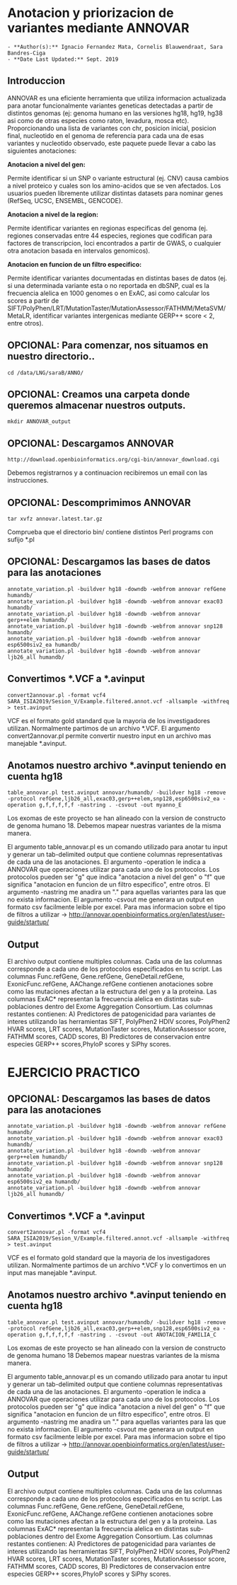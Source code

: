 # Anotacion y priorizacion de variantes mediante ANNOVAR 
	- **Author(s):** Ignacio Fernandez Mata, Cornelis Blauwendraat, Sara Bandres-Ciga
	- **Date Last Updated:** Sept. 2019
	
## Introduccion

ANNOVAR es una eficiente herramienta que utiliza informacion actualizada para anotar funcionalmente variantes geneticas detectadas a partir de distintos genomas (ej: genoma humano en las versiones hg18, hg19, hg38 asi como de otras especies como raton, levadura, mosca etc). 
Proporcionando una lista de variantes con chr, posicion inicial, posicion final, nucleotido en el genoma de referencia para cada una de esas variantes y nucleotido observado, este paquete puede llevar a cabo las siguientes anotaciones:

**Anotacion a nivel del gen:** 

Permite identificar si un SNP o variante estructural (ej. CNV) causa cambios a nivel proteico y cuales son los amino-acidos que se ven afectados. Los usuarios pueden libremente utilizar distintas datasets para nominar genes (RefSeq, UCSC, ENSEMBL, GENCODE).

**Anotacion a nivel de la region:**

Permite identificar variantes en regionas especificas del genoma (ej. regiones conservadas entre 44 especies, regiones que codifican para factores de transcripcion, loci encontrados a partir de GWAS, o cualquier otra anotacion basada en intervalos genomicos).

**Anotacion en funcion de un filtro especifico:**

Permite identificar variantes documentadas en distintas bases de datos (ej. si una determinada variante esta o no reportada en dbSNP, cual es la frecuencia alelica en 1000 genomes o en ExAC, asi como calcular los scores a partir de SIFT/PolyPhen/LRT/MutationTaster/MutationAssessor/FATHMM/MetaSVM/MetaLR, identificar variantes intergenicas mediante GERP++ score < 2, entre otros).

## OPCIONAL: Para comenzar, nos situamos en nuestro directorio..

```
cd /data/LNG/saraB/ANNO/
```

## OPCIONAL: Creamos una carpeta donde queremos almacenar nuestros outputs.

```
mkdir ANNOVAR_output
```
## OPCIONAL: Descargamos ANNOVAR

```
http://download.openbioinformatics.org/cgi-bin/annovar_download.cgi
```
Debemos registrarnos y a continuacion recibiremos un email con las instrucciones.

## OPCIONAL: Descomprimimos ANNOVAR
```
tar xvfz annovar.latest.tar.gz
```
Comprueba que el directorio bin/ contiene distintos Perl programs con sufijo *.pl

## OPCIONAL: Descargamos las bases de datos para las anotaciones
```
annotate_variation.pl -buildver hg18 -downdb -webfrom annovar refGene humandb/
annotate_variation.pl -buildver hg18 -downdb -webfrom annovar exac03 humandb/
annotate_variation.pl -buildver hg18 -downdb -webfrom annovar gerp++elem humandb/
annotate_variation.pl -buildver hg18 -downdb -webfrom annovar snp128 humandb/
annotate_variation.pl -buildver hg18 -downdb -webfrom annovar esp6500siv2_ea humandb/
annotate_variation.pl -buildver hg18 -downdb -webfrom annovar ljb26_all humandb/
```
## Convertimos *.VCF a *.avinput
```
convert2annovar.pl -format vcf4 SARA_ISIA2019/Sesion_V/Example.filtered.annot.vcf -allsample -withfreq > test.avinput

```
VCF es el formato gold standard que la mayoria de los investigadores utilizan. Normalmente partimos de un archivo *.VCF. El argumento convert2annovar.pl permite convertir nuestro input en un archivo mas manejable *.avinput.

## Anotamos nuestro archivo *.avinput teniendo en cuenta hg18
```
table_annovar.pl test.avinput annovar/humandb/ -buildver hg18 -remove -protocol refGene,ljb26_all,exac03,gerp++elem,snp128,esp6500siv2_ea -operation g,f,f,f,f,f -nastring . -csvout -out myanno_E
```
Los exomas de este proyecto se han alineado con la version de constructo de genoma humano 18. 
Debemos mapear nuestras variantes de la misma manera.

El argumento table_annovar.pl es un comando utilizado para anotar tu input y generar un tab-delimited output que contiene columnas representativas de cada una de las anotaciones.
El argumento -operation le indica a ANNOVAR que operaciones utilizar para cada uno de los protocolos.
Los protocolos pueden ser "g" que indica "anotacion a nivel del gen" o "f" que significa "anotacion en funcion de un filtro especifico", entre otros.
El argumento -nastring me anadira un "." para aquellas variantes para las que no exista informacion.
El argumento -csvout me generara un output en formato csv facilmente leible por excel.
Para mas informacion sobre el tipo de filtros a utilizar -> http://annovar.openbioinformatics.org/en/latest/user-guide/startup/

## Output
El archivo output contiene multiples columnas. 
Cada una de las columnas corresponde a cada uno de los protocolos especificados en tu script.
Las columnas Func.refGene, Gene.refGene, GeneDetail.refGene, ExonicFunc.refGene, AAChange.refGene contienen anotaciones sobre como las mutaciones afectan a la estructura del gen y a la proteina. 
Las columnas ExAC* representan la frecuencia alelica en distintas sub-poblaciones dentro del Exome Aggregation Consortium.
Las columnas restantes contienen:
A) Predictores de patogenicidad para variantes de interes utilizando las herramientas SIFT, PolyPhen2 HDIV scores, PolyPhen2 HVAR scores, LRT scores, MutationTaster scores, MutationAssessor score, FATHMM scores,  CADD scores, 
B) Predictores de conservacion entre especies GERP++ scores,PhyloP scores y SiPhy scores.


# EJERCICIO PRACTICO

## OPCIONAL: Descargamos las bases de datos para las anotaciones
```
annotate_variation.pl -buildver hg18 -downdb -webfrom annovar refGene humandb/
annotate_variation.pl -buildver hg18 -downdb -webfrom annovar exac03 humandb/
annotate_variation.pl -buildver hg18 -downdb -webfrom annovar gerp++elem humandb/
annotate_variation.pl -buildver hg18 -downdb -webfrom annovar snp128 humandb/
annotate_variation.pl -buildver hg18 -downdb -webfrom annovar esp6500siv2_ea humandb/
annotate_variation.pl -buildver hg18 -downdb -webfrom annovar ljb26_all humandb/
```
## Convertimos *.VCF a *.avinput
```
convert2annovar.pl -format vcf4 SARA_ISIA2019/Sesion_V/Example.filtered.annot.vcf -allsample -withfreq > test.avinput

```
VCF es el formato gold standard que la mayoria de los investigadores utilizan. Normalmente partimos de un archivo *.VCF y lo convertimos en un input mas manejable *.avinput.

## Anotamos nuestro archivo *.avinput teniendo en cuenta hg18
```
table_annovar.pl test.avinput annovar/humandb/ -buildver hg18 -remove -protocol refGene,ljb26_all,exac03,gerp++elem,snp128,esp6500siv2_ea -operation g,f,f,f,f,f -nastring . -csvout -out ANOTACION_FAMILIA_C
```
Los exomas de este proyecto se han alineado con la version de constructo de genoma humano 18 
Debemos mapear nuestras variantes de la misma manera.

El argumento table_annovar.pl es un comando utilizado para anotar tu input y generar un tab-delimited output que contiene columnas representativas de cada una de las anotaciones.
El argumento -operation le indica a ANNOVAR que operaciones utilizar para cada uno de los protocolos.
Los protocolos pueden ser "g" que indica "anotacion a nivel del gen" o "f" que significa "anotacion en funcion de un filtro especifico", entre otros.
El argumento -nastring me anadira un "." para aquellas variantes para las que no exista informacion.
El argumento -csvout me generara un output en formato csv facilmente leible por excel.
Para mas informacion sobre el tipo de filtros a utilizar -> http://annovar.openbioinformatics.org/en/latest/user-guide/startup/

## Output
El archivo output contiene multiples columnas. 
Cada una de las columnas corresponde a cada uno de los protocolos especificados en tu script.
Las columnas Func.refGene, Gene.refGene, GeneDetail.refGene, ExonicFunc.refGene, AAChange.refGene contienen anotaciones sobre como las mutaciones afectan a la estructura del gen y a la proteina. 
Las columnas ExAC* representan la frecuencia alelica en distintas sub-poblaciones dentro del Exome Aggregation Consortium.
Las columnas restantes contienen:
A) Predictores de patogenicidad para variantes de interes utilizando las herramientas SIFT, PolyPhen2 HDIV scores, PolyPhen2 HVAR scores, LRT scores, MutationTaster scores, MutationAssessor score, FATHMM scores,  CADD scores, 
B) Predictores de conservacion entre especies GERP++ scores,PhyloP scores y SiPhy scores.
